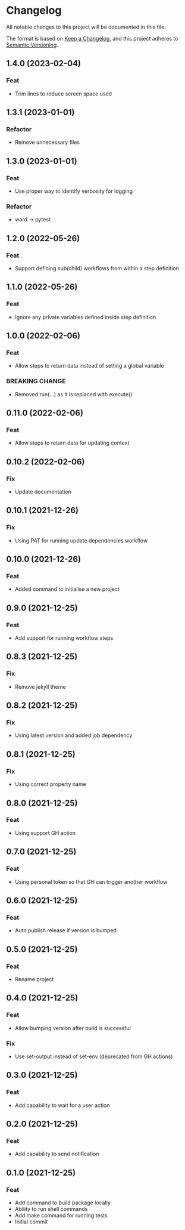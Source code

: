 # Changelog
All notable changes to this project will be documented in this file.

The format is based on [Keep a Changelog](https://keepachangelog.com/en/1.0.0/), and this project adheres to [Semantic Versioning](https://semver.org/spec/v2.0.0.html).

## 1.4.0 (2023-02-04)

### Feat

- Trim lines to reduce screen space used

## 1.3.1 (2023-01-01)

### Refactor

- Remove unnecessary files

## 1.3.0 (2023-01-01)

### Feat

- Use proper way to identify verbosity for logging

### Refactor

- ward -> pytest

## 1.2.0 (2022-05-26)

### Feat

- Support defining sub(child) workflows from within a step definition

## 1.1.0 (2022-05-26)

### Feat

- Ignore any private variables defined inside step definition

## 1.0.0 (2022-02-06)

### Feat

- Allow steps to return data instead of setting a global variable

### BREAKING CHANGE

- Removed run(...) as it is replaced with execute()

## 0.11.0 (2022-02-06)

### Feat

- Allow steps to return data for updating context

## 0.10.2 (2022-02-06)

### Fix

- Update documentation

## 0.10.1 (2021-12-26)

### Fix

- Using PAT for running update dependencies workflow

## 0.10.0 (2021-12-26)

### Feat

- Added command to initialise a new project

## 0.9.0 (2021-12-25)

### Feat

- Add support for running workflow steps

## 0.8.3 (2021-12-25)

### Fix

- Remove jekyll theme

## 0.8.2 (2021-12-25)

### Fix

- Using latest version and added job dependency

## 0.8.1 (2021-12-25)

### Fix

- Using correct property name

## 0.8.0 (2021-12-25)

### Feat

- Using support GH action

## 0.7.0 (2021-12-25)

### Feat

- Using personal token so that GH can trigger another workflow

## 0.6.0 (2021-12-25)

### Feat

- Auto publish release if version is bumped

## 0.5.0 (2021-12-25)

### Feat

- Rename project

## 0.4.0 (2021-12-25)

### Feat

- Allow bumping version after build is successful

### Fix

- Use set-output instead of set-env (deprecated from GH actions)

## 0.3.0 (2021-12-25)

### Feat

- Add capability to wait for a user action

## 0.2.0 (2021-12-25)

### Feat

- Add capability to send notification

## 0.1.0 (2021-12-25)

### Feat

- Add command to build package locally
- Ability to run shell commands
- Add make command for running tests
- Initial commit
